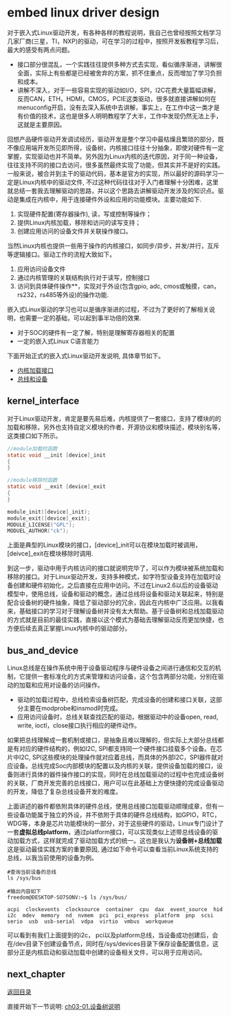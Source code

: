 # embed linux driver design

对于嵌入式Linux驱动开发，有各种各样的教程说明，我自己也曾经按照文档学习几家厂商(三星，TI，NXP)的驱动，可在学习的过程中，按照开发板教程学习后，最大的感受有两点问题。

- 接口部分很混乱，一个实践往往提供多种方式去实现，看似循序渐进，讲解很全面，实际上有些都是已经被舍弃的方案，抓不住重点，反而增加了学习负担和成本。
- 讲解不深入，对于一些容易实现的驱动如I/O，SPI，I2C花费大量篇幅讲解，反而CAN，ETH，HDMI，CMOS，PCIE这类驱动，很多就直接讲解如何在menuconfig开启，没有去深入系统中去讲解，事实上，在工作中这一类才是有价值的技术，这也是很多人明明教程学了大半，工作中发现仍然无法上手，这就是主要原因。

回想产品硬件驱动开发调试经历，驱动开发是整个学习中最枯燥且繁琐的部分，既不像应用端开发所见即所得，设备树，内核接口往往十分抽象，即使对硬件有一定掌握，实现驱动也并不简单。另外因为Linux内核的迭代原因，对于同一种设备，往往支持不同的接口去访问，很多虽然最终实现了功能，但其实并不是好的实践。一般来说，被合并到主干的驱动代码，基本是官方的实现，所以最好的源码学习一定是Linux内核中的驱动文件, 不过这种代码往往对于入门者理解十分困难，这里就总结一套我去理解驱动的思路，并以这个思路去讲解驱动开发涉及的知识点。驱动是集成在内核中，用于连接硬件外设和应用的功能模块。主要功能如下.

1. 实现硬件配置(寄存器操作), 读，写或控制等操作；
2. 提供Linux内核加载，移除和访问的读写支持；
3. 创建应用访问的设备文件并关联操作接口。

当然Linux内核也提供一些用于操作的内核接口，如同步/异步，并发/并行，互斥等逻辑接口。驱动工作的流程大致如下。

1. 应用访问设备文件
2. 通过内核管理的关联结构执行对于读写，控制接口
3. 访问到具体硬件操作**，实现对于外设(包含gpio, adc, cmos或触摸，can，rs232，rs485等外设)的操作功能.

嵌入式Linux驱动的学习也可以是循序渐进的过程，不过为了更好的了解相关说明，也需要一定的基础，可以起到事半功倍的效果.

- 对于SOC的硬件有一定了解，特别是理解寄存器相关的配置
- 一定的嵌入式Linux C语言能力

下面开始正式的嵌入式Linux驱动开发说明, 具体章节如下。

- [内核加载接口](#kernel_interface)
- [总线和设备](#bus_and_device)

## kernel_interface

对于Linux驱动开发，肯定是要先易后难，内核提供了一套接口，支持了模块的的加载和移除，另外也支持自定义模块的作者，开源协议和模块描述，模块别名等，这类接口如下所示。

```c
//module加载时函数
static void __init [device]_init
{
}

//module移除时函数
static void __exit [device]_exit
{
}

module_init([device]_init);
module_exit([device]_exit);
MODULE_LICENSE("GPL");
MODUEL_AUTHOR("ck");
```

上面是典型的Linux模块的接口，[device]_init可以在模块加载时被调用，[deivce]_exit在模块移除时调用.

到这一步，驱动中用于内核访问的接口就说明完毕了，可以作为模块被系统加载和移除的接口。对于Linux驱动开发，支持多种模式，如字符型设备支持在加载时设备创建和硬件初始化，之后直接在应用中访问。不过在Linux2.6以后的设备驱动模型中，使用总线，设备和驱动的概念，通过总线将设备和驱动关联起来，特别是配合设备树的硬件抽象，降低了驱动部分的冗余，因此在内核中广泛应用。以我看来，基础接口的学习对于理解设备树并没有太大帮助。基于设备树和总线加载驱动的方式就是目前的最佳实践，直接以这个模式为基础去理解驱动反而更加快捷，也方便后续去真正掌握Linux内核中的驱动部分。

## bus_and_device

Linux总线是在操作系统中用于设备驱动程序与硬件设备之间进行通信和交互的机制，它提供一套标准化的方式来管理和访问设备，这个包含两部分功能，分别在驱动的加载和应用对设备的访问操作。

- 驱动的加载过程中，总线检索设备树匹配，完成设备的创建和接口关联，这部分主要在modprobe和insmod时完成。
- 应用访问设备时，总线关联查找匹配的驱动，根据驱动中的设备open, read, write, ioctl，close接口执行相应的硬件动作。

如果把总线理解成一套机制或接口，是抽象且难以理解的，但实际上大部分总线都是有对应的硬件结构的，例如I2C, SPI都支持同一个硬件接口挂载多个设备。在芯片中I2C, SPI这些模块的处理操作就对应着总线，而具体的外部I2C，SPI器件就对应设备。总线完成Soc内部模块的配置以及内核的关联，提供设备加载的接口，设备则进行具体的器件操作接口的实现，同时在总线加载驱动的过程中也完成设备树的关联，厂商开发完善的总线接口，用户可以在此基础上方便快捷的完成设备驱动的开发，降低了复杂总线设备开发的难度。

上面讲述的器件都依附具体的硬件总线，使用总线接口加载驱动顺理成章，但有一些设备功能属于独立的外设，并不依附于具体的硬件总线结构，如GPIO，RTC，WDG等，本身是芯片功能模块的一部分，对于这些硬件的驱动，Linux专门设计了一套**虚拟总线platform**，通过platform接口，可以实现类似上述带总线设备的驱动加载方式，这样就完成了驱动加载方式的统一。这也是我认为**设备树+总线加载**这是驱动最佳实践方案的重要原因, 通过如下命令可以查看当前Linux系统支持的总线，以我当前使用的设备为例。

```shell
#查询当前设备的总线
ls /sys/bus

#输出内容如下
freedom@DESKTOP-SO7SONV:~$ ls /sys/bus/

acpi  clockevents  clocksource  container  cpu  dax  event_source  hid  i2c  mdev  memory  nd  nvmem  pci  pci_express  platform  pnp  scsi  serio  usb  usb-serial  vdpa  virtio  vmbus  workqueue
```

可以看到有我们上面提到的i2c， pci以及platform总线，当设备成功创建后，会在/dev目录下创建设备节点，同时在/sys/devices目录下保存设备配置信息，这部分正是内核启动和驱动加载中创建的设备相关文件，可以用于应用访问。

## next_chapter

[返回目录](./SUMMARY.md)

直接开始下一节说明: [ch03-01.设备树说明](./ch03-01.device_tree.md)
